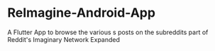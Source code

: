 # ReImagine-Android-App
A Flutter App to browse the various s posts on the subreddits part of Reddit's Imaginary Network Expanded
